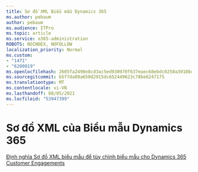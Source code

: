 ```yaml
---
title: Sơ đồ XML Biểu mẫu Dynamics 365
ms.author: pebaum
author: pebaum
ms.audience: ITPro
ms.topic: article
ms.service: o365-administration
ROBOTS: NOINDEX, NOFOLLOW
localization_priority: Normal
ms.custom:
- "1471"
- "6200019"
ms.openlocfilehash: 2605fa2490e8cd3ac5ed930970f637eaec68ebdc0250a3918bc40a1a2d467b7a
ms.sourcegitcommit: b5f7da89a650d2915dc652449623c78be6247175
ms.translationtype: MT
ms.contentlocale: vi-VN
ms.lasthandoff: 08/05/2021
ms.locfileid: "53947399"
---
```

# <a name="dynamics-365-form-xml-schema"></a>Sơ đồ XML của Biểu mẫu Dynamics 365

[Định nghĩa Sơ đồ XML biểu mẫu để tùy chỉnh biểu mẫu cho Dynamics 365 Customer Engagements](https://docs.microsoft.com/dynamics365/customer-engagement/developer/customize-dev/form-xml-schema)